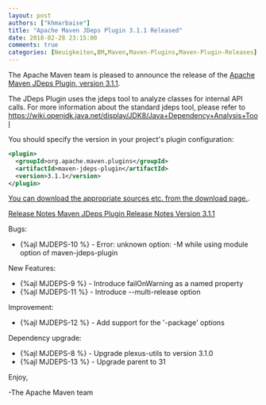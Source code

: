 ```yaml
---
layout: post
authors: ["khmarbaise"]
title: "Apache Maven JDeps Plugin 3.1.1 Released"
date: 2018-02-28 23:15:00
comments: true
categories: [Neuigkeiten,BM,Maven,Maven-Plugins,Maven-Plugin-Releases]
---
```

The Apache Maven team is pleased to announce the release of the 
[Apache Maven JDeps Plugin, version 3.1.1](http://maven.apache.org/plugins/maven-jdeps-plugin/).
 
The JDeps Plugin uses the jdeps tool to analyze classes for internal API calls.
For more information about the standard jdeps tool, please refer to
https://wiki.openjdk.java.net/display/JDK8/Java+Dependency+Analysis+Tool
 
You should specify the version in your project's plugin configuration:

```xml  
<plugin>
  <groupId>org.apache.maven.plugins</groupId>
  <artifactId>maven-jdeps-plugin</artifactId>
  <version>3.1.1</version>
</plugin>
```

[You can download the appropriate sources etc. from the download page.](http://maven.apache.org/plugins/maven-jdeps-plugin/download.cgi).

<!-- more -->

[Release Notes Maven JDeps Plugin Release Notes Version 3.1.1](https://issues.apache.org/jira/secure/ReleaseNote.jspa?projectId=12319223&version=12341552&styleName=Text)

Bugs:

 * {%ajl MJDEPS-10 %} - Error: unknown option: -M while using module option of maven-jdeps-plugin

New Features:

 * {%ajl MJDEPS-9 %} - Introduce failOnWarning as a named property
 * {%ajl MJDEPS-11 %} - Introduce --multi-release option

Improvement:

 * {%ajl MJDEPS-12 %} - Add support for the '-package' options

Dependency upgrade:

 * {%ajl MJDEPS-8 %} - Upgrade plexus-utils to version 3.1.0
 * {%ajl MJDEPS-13 %} - Upgrade parent to 31

Enjoy,

-The Apache Maven team 
